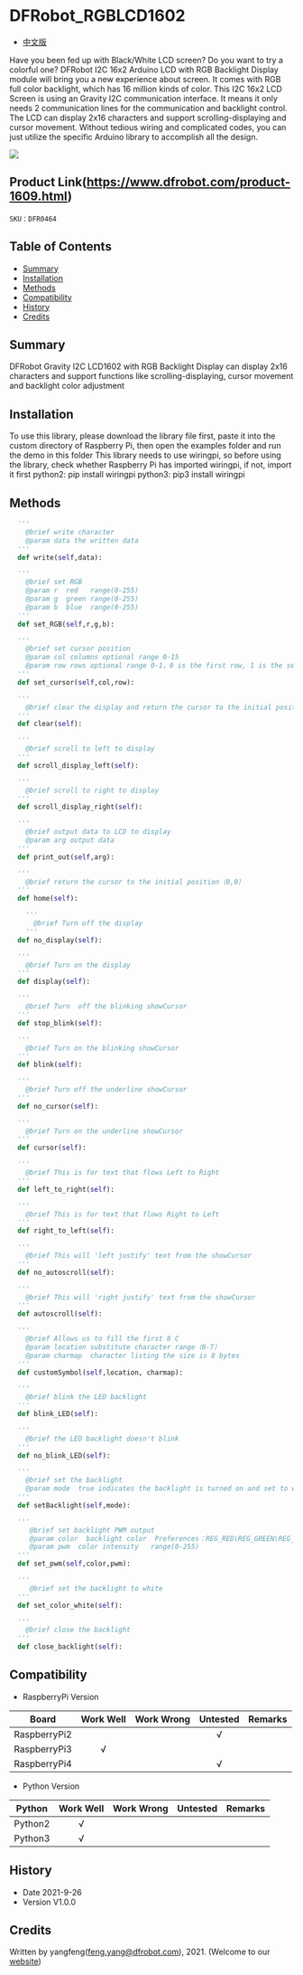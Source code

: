 # DFRobot_RGBLCD1602

- [中文版](./README_CN.md)

Have you been fed up with Black/White LCD screen? Do you want to try a colorful one? DFRobot I2C 16x2 Arduino LCD with RGB Backlight Display module will bring you a new experience about screen. It comes with RGB full color backlight, which has 16 million kinds of color. This I2C 16x2 LCD Screen is using an Gravity I2C communication interface. It means it only needs 2 communication lines for the communication and backlight control. The LCD can display 2x16 characters and support scrolling-displaying and cursor movement. Without tedious wiring and complicated codes, you can just utilize the specific Arduino library to accomplish all the design.


![](../../resources/images/DFR0464.jpg)


## Product Link(https://www.dfrobot.com/product-1609.html)

    SKU：DFR0464

## Table of Contents

* [Summary](#summary)
* [Installation](#installation)
* [Methods](#methods)
* [Compatibility](#compatibility)
* [History](#history)
* [Credits](#credits)

## Summary

DFRobot Gravity I2C LCD1602 with RGB Backlight Display can display 2x16 characters and support functions like scrolling-displaying, cursor movement and backlight color adjustment

## Installation

To use this library, please download the library file first, paste it into the custom directory of Raspberry Pi, then open the examples folder and run the demo in this folder
This library needs to use wiringpi, so before using the library, check whether Raspberry Pi has imported wiringpi, if not, import it first
python2: pip install wiringpi
python3: pip3 install wiringpi

## Methods

```python
  '''
    @brief write character
    @param data the written data
  '''
  def write(self,data):

  '''
    @brief set RGB
    @param r  red   range(0-255)
    @param g  green range(0-255)
    @param b  blue  range(0-255)
  '''
  def set_RGB(self,r,g,b):

  '''
    @brief set cursor position
    @param col columns optional range 0-15
    @param row rows optional range 0-1，0 is the first row, 1 is the second row
  '''
  def set_cursor(self,col,row):

  '''
    @brief clear the display and return the cursor to the initial position (position 0)
  '''
  def clear(self):

  '''
    @brief scroll to left to display
  '''
  def scroll_display_left(self):

  '''
    @brief scroll to right to display
  '''
  def scroll_display_right(self):

  '''
    @brief output data to LCD to display
    @param arg output data
  '''
  def print_out(self,arg):

  '''
    @brief return the cursor to the initial position（0,0）
  '''
  def home(self):

    '''
      @brief Turn off the display
    '''
  def no_display(self):

  '''
    @brief Turn on the display
  '''
  def display(self):

  '''
    @brief Turn  off the blinking showCursor
  '''
  def stop_blink(self):

  '''
    @brief Turn on the blinking showCursor
  '''
  def blink(self):

  '''
    @brief Turn off the underline showCursor 
  '''
  def no_cursor(self):

  '''
    @brief Turn on the underline showCursor 
  '''
  def cursor(self):

  '''
    @brief This is for text that flows Left to Right
  '''
  def left_to_right(self):

  '''
    @brief This is for text that flows Right to Left
  '''
  def right_to_left(self):

  '''
    @brief This will 'left justify' text from the showCursor
  '''
  def no_autoscroll(self):

  '''
    @brief This will 'right justify' text from the showCursor
  '''
  def autoscroll(self):

  '''
    @brief Allows us to fill the first 8 C
    @param location substitute character range（0-7）
    @param charmap  character listing the size is 8 bytes
  '''
  def customSymbol(self,location, charmap):

  '''
    @brief blink the LED backlight
  '''
  def blink_LED(self):

  '''
    @brief the LED backlight doesn't blink
  '''
  def no_blink_LED(self):

  '''
    @brief set the backlight
    @param mode  true indicates the backlight is turned on and set to white, false indicates the backlight is turned off
  '''
  def setBacklight(self,mode):

  '''
     @brief set backlight PWM output
     @param color  backlight color  Preferences：REG_RED\REG_GREEN\REG_BLUE
     @param pwm  color intensity   range(0-255)
  '''
  def set_pwm(self,color,pwm):

  '''
     @brief set the backlight to white
  '''
  def set_color_white(self):

  '''
    @brief close the backlight
  '''
  def close_backlight(self):
```

## Compatibility

* RaspberryPi Version

| Board        | Work Well | Work Wrong | Untested | Remarks |
| ------------ | :-------: | :--------: | :------: | ------- |
| RaspberryPi2 |           |            |    √     |         |
| RaspberryPi3 |     √     |            |          |         |
| RaspberryPi4 |           |            |    √     |         |

* Python Version

| Python  | Work Well | Work Wrong | Untested | Remarks |
| ------- | :-------: | :--------: | :------: | ------- |
| Python2 |     √     |            |          |         |
| Python3 |     √     |            |          |         |


## History

- Date 2021-9-26
- Version V1.0.0


## Credits

Written by yangfeng(feng.yang@dfrobot.com), 2021. (Welcome to our [website](https://www.dfrobot.com/))
